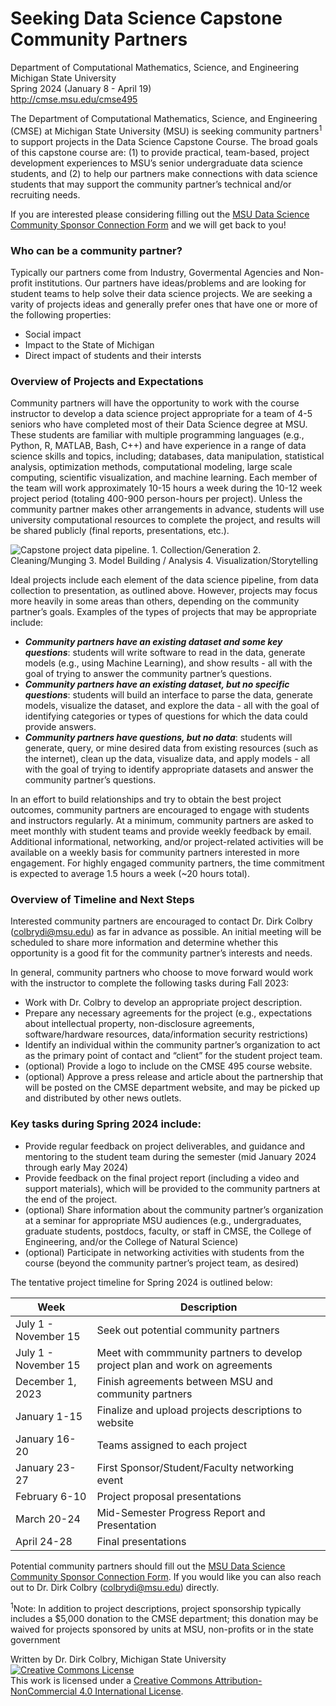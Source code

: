 # Seeking Data Science Capstone Community Partners

Department of Computational Mathematics, Science, and Engineering  
Michigan State University  
Spring 2024 (January 8 - April 19)  
<http://cmse.msu.edu/cmse495>

The Department of Computational Mathematics, Science, and Engineering (CMSE) at Michigan State University (MSU) is seeking community partners<sup>1</sup> to support projects in the Data Science Capstone Course. The broad goals of this capstone course are: (1) to provide practical, team-based, project development experiences to MSU’s senior undergraduate data science students, and (2) to help our partners make connections with data science students that may support the community partner’s technical and/or recruiting needs. 

If you are interested please considering filling out the [MSU Data Science Community Sponsor Connection Form](https://docs.google.com/forms/d/e/1FAIpQLSf5BgOa_6cWDkZeaGiz75VI4s3FbyG5lq3MRSBrrlzi5UNiuQ/viewform) and we will get back to you!

### Who can be a community partner?

Typically our partners come from Industry, Govermental Agencies and Non-profit institutions. Our partners have ideas/problems and are looking for student teams to help solve their data science projects. We are seeking a varity of projects ideas and generally prefer ones that have one or more of the following properties:

- Social impact
- Impact to the State of Michigan
- Direct impact of students and their intersts

### Overview of Projects and Expectations 

Community partners will have the opportunity to work with the course instructor to develop a data science project appropriate for a team of 4-5 seniors who have completed most of their Data Science degree at MSU. These students are familiar with multiple programming languages (e.g., Python, R, MATLAB, Bash, C++) and have experience in a range of data science skills and topics, including; databases, data manipulation, statistical analysis, optimization methods, computational modeling, large scale computing, scientific visualization, and machine learning. Each member of the team will work approximately 10-15 hours a week during the 10-12 week project period (totaling 400-900 person-hours per project). Unless the community partner makes other arrangements in advance, students will use university computational resources to complete the project, and results will be shared publicly (final reports, presentations, etc.). 

![Capstone project data pipeline. 1. Collection/Generation 2. Cleaning/Munging 3. Model Building / Analysis 4. Visualization/Storytelling](https://lh6.googleusercontent.com/sV_oA-H-N_72gDSifKKoaYbw-YztPhhWtbD6NGYhGmELlPPPyj7SOWh5HA0WkmpXpugkG0cb90-eiAZT8PKuCU9bbxIuqEp2sdRyv38LyP2ij6gdaYR0yrOxtJZIgbiYEg=w512)

Ideal projects include each element of the data science pipeline, from data collection to presentation, as outlined above. However, projects may focus more heavily in some areas than others, depending on the community partner’s goals. Examples of the types of projects that may be appropriate include: 

* **_Community partners have an existing dataset and some key questions_**: students will write software to read in the data, generate models (e.g., using Machine Learning), and show results - all with the goal of trying to answer the community partner’s questions.  
* **_Community partners have an existing dataset, but no specific questions_**: students will build an interface to parse the data, generate models, visualize the dataset, and explore the data - all with the goal of identifying categories or types of questions for which the data could provide answers. 
* **_Community partners have questions, but no data_**: students will generate, query, or mine desired data from existing resources (such as the internet), clean up the data, visualize data, and apply models - all with the goal of trying to identify appropriate datasets and answer the community partner’s questions.  

In an effort to build relationships and try to obtain the best project outcomes, community partners are encouraged to engage with students and instructors regularly. At a minimum, community partners are asked to meet monthly with student teams and provide weekly feedback by email. Additional informational, networking, and/or project-related activities will be available on a weekly basis for community partners interested in more engagement. For highly engaged community partners, the time commitment is expected to average 1.5 hours a week (~20 hours total). 

### Overview of Timeline and Next Steps 

Interested community partners are encouraged to contact Dr. Dirk Colbry (colbrydi@msu.edu) as far in advance as possible. An initial meeting will be scheduled to share more information and determine whether this opportunity is a good fit for the community partner’s interests and needs.  

In general, community partners who choose to move forward would work with the instructor to complete the following tasks during Fall 2023:  

* Work with Dr. Colbry to develop an appropriate project description. 
* Prepare any necessary agreements for the project (e.g., expectations about intellectual property, non-disclosure agreements, software/hardware resources, data/information security restrictions)  
* Identify an individual within the community partner’s organization to act as the primary point of contact and “client” for the student project team.  
* (optional) Provide a logo to include on the CMSE 495 course website.  
* (optional) Approve a press release and article about the partnership that will be posted on the CMSE department website, and may be picked up and distributed by other news outlets. 

### Key tasks during Spring 2024 include: 

* Provide regular feedback on project deliverables, and guidance and mentoring to the student team during the semester (mid January 2024 through early May 2024) 
* Provide feedback on the final project report (including a video and support materials), which will be provided to the community partners at the end of the project.   
* (optional) Share information about the community partner’s organization at a seminar for appropriate MSU audiences (e.g., undergraduates, graduate students, postdocs, faculty, or staff in CMSE, the College of Engineering, and/or the College of Natural Science) 
* (optional) Participate in networking activities with students from the course (beyond the community partner’s project team, as desired) 

The tentative project timeline for Spring 2024 is outlined below: 

| Week          | Description                                    |
| ------------- | ---------------------------------------------- |
| July 1 - November 15 | Seek out potential community partners |
| July 1 - November 15 | Meet with commmunity partners to develop project plan and work on agreements | 
| December 1, 2023 | Finish agreements between MSU and community partners |
| January 1-15  | Finalize and upload projects descriptions to website | 
| January 16-20 | Teams assigned to each project                 |
| January 23-27 | First Sponsor/Student/Faculty networking event |
| February 6-10 | Project proposal presentations                 |
| March 20-24   | Mid-Semester Progress Report and Presentation  |
| April  24-28  | Final presentations                            |

Potential community partners should fill out the [MSU Data Science Community Sponsor Connection Form](https://docs.google.com/forms/d/e/1FAIpQLSf5BgOa_6cWDkZeaGiz75VI4s3FbyG5lq3MRSBrrlzi5UNiuQ/viewform).  If you would like you can also reach out to Dr. Dirk Colbry (colbrydi@msu.edu) directly.

<sup>1</sup>Note: In addition to project descriptions, project sponsorship typically includes a \$5,000 donation to the CMSE department; this donation may be waived for projects sponsored by units at MSU, non-profits or in the state
government

Written by Dr. Dirk Colbry, Michigan State University
<a rel="license" href="http://creativecommons.org/licenses/by-nc/4.0/"><img alt="Creative Commons License" style="border-width:0" src="https://i.creativecommons.org/l/by-nc/4.0/88x31.png" /></a><br />This work is licensed under a <a rel="license" href="http://creativecommons.org/licenses/by-nc/4.0/">Creative Commons Attribution-NonCommercial 4.0 International License</a>.
